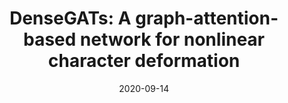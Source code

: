 ---
title: "DenseGATs: A graph-attention-based network for nonlinear character deformation"
collection: publications
permalink: /publication/2020-dense-gat
date: 2020-09-14
venue: 'ACM SIGGRAPH Symposium on Interactive 3D Graphics and Games (SI3D)'
# paperurl: '/files/pdf/research/Turning the Lights on.pdf'
link: 'https://dl.acm.org/doi/abs/10.1145/3384382.3384525'
citation: '<a href="https://li-tianxing.github.io/">Tianxing Li</a>, <b>Rui Shi</b>, <a href="https://graphics.c.u-tokyo.ac.jp/hp/kanai/">Takashi Kanai</a>. <i>ACM SIGGRAPH Symposium on Interactive 3D Graphics and Games (SI3D)</i>, 2020, Article No. 5.'
---